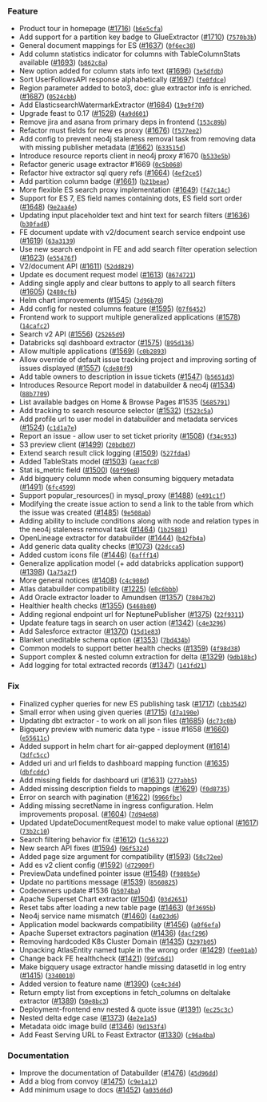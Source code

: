 ### Feature
* Product tour in homepage ([#1716](https://github.com/brexhq/amundsen/issues/1716)) ([`b6e5cfa`](https://github.com/brexhq/amundsen/commit/b6e5cfa829948e359b94f66223915a9ac648f5a6))
* Add support for a partition key badge to GlueExtractor ([#1710](https://github.com/brexhq/amundsen/issues/1710)) ([`7570b3b`](https://github.com/brexhq/amundsen/commit/7570b3b31335fc8074656118d724d0231c777bfb))
* General document mappings for ES ([#1637](https://github.com/brexhq/amundsen/issues/1637)) ([`0f6ec38`](https://github.com/brexhq/amundsen/commit/0f6ec38548492cb6eb328b451b656613d3c17df6))
* Add column statistics indicator for columns with TableColumnStats available ([#1693](https://github.com/brexhq/amundsen/issues/1693)) ([`b862c8a`](https://github.com/brexhq/amundsen/commit/b862c8ac6c7cb9f32ed04b42afe407d21aefddaf))
* New option added for column stats info text ([#1696](https://github.com/brexhq/amundsen/issues/1696)) ([`3e5dfdb`](https://github.com/brexhq/amundsen/commit/3e5dfdbbac1bcbaa34d5830bf94c41a35ae80841))
* Sort UserFollowsAPI response alphabetically ([#1697](https://github.com/brexhq/amundsen/issues/1697)) ([`fe0fdce`](https://github.com/brexhq/amundsen/commit/fe0fdce5d81f93b5294889c0c33eddc701121ab3))
* Region parameter added to boto3, doc: glue extractor info is enriched. ([#1687](https://github.com/brexhq/amundsen/issues/1687)) ([`0524cbb`](https://github.com/brexhq/amundsen/commit/0524cbbb4cf46ff34b7d11d9df9791ff29fcce72))
* Add ElasticsearchWatermarkExtractor ([#1684](https://github.com/brexhq/amundsen/issues/1684)) ([`19e9f70`](https://github.com/brexhq/amundsen/commit/19e9f7066c7908c9ee7866026190b1ac1baf3779))
* Upgrade feast to 0.17 ([#1528](https://github.com/brexhq/amundsen/issues/1528)) ([`4a9d601`](https://github.com/brexhq/amundsen/commit/4a9d60176767c4d68d1cad5b093320ea22e26a49))
* Remove jira and asana from primary deps in frontend ([`153c89b`](https://github.com/brexhq/amundsen/commit/153c89b59a043672dd90837b551659db55df93fa))
* Refactor must fields for new es proxy ([#1676](https://github.com/brexhq/amundsen/issues/1676)) ([`f577ee2`](https://github.com/brexhq/amundsen/commit/f577ee202c1341c5ceb29f9490e8d28b4fe53160))
* Add config to prevent neo4j staleness removal task from removing data with missing publisher metadata ([#1662](https://github.com/brexhq/amundsen/issues/1662)) ([`633515d`](https://github.com/brexhq/amundsen/commit/633515daae9435dfe98b08ffd930fce87bb284e3))
* Introduce resource reports client in neo4j proxy #1670 ([`b533e5b`](https://github.com/brexhq/amundsen/commit/b533e5bb2203a6250e38bb1e4a79c7d88d1497e3))
* Refactor generic usage extractor #1669 ([`0c5b068`](https://github.com/brexhq/amundsen/commit/0c5b06804710e2b6aebbc1f1f800e9febbafbcaf))
* Refactor hive extractor sql query refs ([#1664](https://github.com/brexhq/amundsen/issues/1664)) ([`4ef2ce5`](https://github.com/brexhq/amundsen/commit/4ef2ce53acfb599e60252e2ed2bc92d10c476fb3))
* Add partition column badge ([#1661](https://github.com/brexhq/amundsen/issues/1661)) ([`b21beae`](https://github.com/brexhq/amundsen/commit/b21beaefb1378c3d41936f483a61d8234c6feb35))
* More flexible ES search proxy implementation ([#1649](https://github.com/brexhq/amundsen/issues/1649)) ([`f47c14c`](https://github.com/brexhq/amundsen/commit/f47c14ca6c6726be4e5b9036ce26440c57ab8c7d))
* Support for ES 7, ES field names containing dots, ES field sort order ([#1648](https://github.com/brexhq/amundsen/issues/1648)) ([`9e2aa4e`](https://github.com/brexhq/amundsen/commit/9e2aa4e0b093d1875cf37028ac64e5e588be2b8b))
* Updating input placeholder text and hint text for search filters ([#1636](https://github.com/brexhq/amundsen/issues/1636)) ([`b30fad8`](https://github.com/brexhq/amundsen/commit/b30fad8f5feac886108da6be5faaefc545b2b299))
* FE document update with v2/document search service endpoint use ([#1619](https://github.com/brexhq/amundsen/issues/1619)) ([`63a3139`](https://github.com/brexhq/amundsen/commit/63a3139080600d630c4d7db4d53f8c7d3b0c7403))
* Use new search endpoint in FE and add search filter operation selection ([#1623](https://github.com/brexhq/amundsen/issues/1623)) ([`e55476f`](https://github.com/brexhq/amundsen/commit/e55476f590d9e2c901a4bf2487559f64d9128a1f))
* V2/document API ([#1611](https://github.com/brexhq/amundsen/issues/1611)) ([`52dd829`](https://github.com/brexhq/amundsen/commit/52dd82975ca24f77c4e8aad43de00bec6016dcb5))
* Update es document request model ([#1613](https://github.com/brexhq/amundsen/issues/1613)) ([`8674721`](https://github.com/brexhq/amundsen/commit/86747215ac75f6e263b71055d1e9d1a530c1e6e5))
* Adding single apply and clear buttons to apply to all search filters ([#1605](https://github.com/brexhq/amundsen/issues/1605)) ([`2480cfb`](https://github.com/brexhq/amundsen/commit/2480cfbd5150576a33b6949f164844f31b58f08e))
* Helm chart improvements ([#1545](https://github.com/brexhq/amundsen/issues/1545)) ([`3d96b70`](https://github.com/brexhq/amundsen/commit/3d96b70cdf3d40099ee16c484ea2b9ca99c1ca83))
* Add config for nested columns feature ([#1595](https://github.com/brexhq/amundsen/issues/1595)) ([`07f6452`](https://github.com/brexhq/amundsen/commit/07f64520eb6fd85ed542469d26df22cb1f489c26))
* Frontend work to support multiple generalized applications ([#1578](https://github.com/brexhq/amundsen/issues/1578)) ([`14cafc2`](https://github.com/brexhq/amundsen/commit/14cafc2d4cf7ecc5f5abdccb7d441f47644f7d21))
* Search v2 API ([#1556](https://github.com/brexhq/amundsen/issues/1556)) ([`25265d9`](https://github.com/brexhq/amundsen/commit/25265d9cbae7f6c28ad09923f302994b128620df))
* Databricks sql dashboard extractor ([#1575](https://github.com/brexhq/amundsen/issues/1575)) ([`895d136`](https://github.com/brexhq/amundsen/commit/895d136eae4860d81042137a4a1150f868e99e05))
* Allow multiple applications ([#1569](https://github.com/brexhq/amundsen/issues/1569)) ([`c0b2893`](https://github.com/brexhq/amundsen/commit/c0b28938942242a09d1ec275a312d79722227e24))
* Allow override of default issue tracking project and improving sorting of issues displayed ([#1557](https://github.com/brexhq/amundsen/issues/1557)) ([`cde80f9`](https://github.com/brexhq/amundsen/commit/cde80f95fd4b40c3ab73abafece128c7acb73eb5))
* Add table owners to description in issue tickets ([#1547](https://github.com/brexhq/amundsen/issues/1547)) ([`b5651d3`](https://github.com/brexhq/amundsen/commit/b5651d38fc7e2f396faa746896f5e37ae4f9ee11))
* Introduces Resource Report model in databuilder & neo4j ([#1534](https://github.com/brexhq/amundsen/issues/1534)) ([`88b7709`](https://github.com/brexhq/amundsen/commit/88b7709023b3a8efc8b6c59a0919aa36a9af6067))
* List available badges on Home & Browse Pages #1535 ([`5685791`](https://github.com/brexhq/amundsen/commit/5685791bf91233bd1e6b18301f3c4f329d422d5b))
* Add tracking to search resource selector ([#1532](https://github.com/brexhq/amundsen/issues/1532)) ([`f523c5a`](https://github.com/brexhq/amundsen/commit/f523c5a99ccdc6ccfde031ab953722ece6b69ced))
* Add profile url to user model in databuilder and metadata services ([#1524](https://github.com/brexhq/amundsen/issues/1524)) ([`c1d1a7e`](https://github.com/brexhq/amundsen/commit/c1d1a7e474d4935b3f988ebe8edce08cc9f1a77b))
* Report an issue - allow user to set ticket priority ([#1508](https://github.com/brexhq/amundsen/issues/1508)) ([`f34c953`](https://github.com/brexhq/amundsen/commit/f34c95380a730445c1a7d1035cf0dbe969818d0c))
* S3 preview client ([#1499](https://github.com/brexhq/amundsen/issues/1499)) ([`20bdb07`](https://github.com/brexhq/amundsen/commit/20bdb07aca9e697d656853ee427933048b70d47e))
* Extend search result click logging ([#1509](https://github.com/brexhq/amundsen/issues/1509)) ([`527fda4`](https://github.com/brexhq/amundsen/commit/527fda4b87415a0b9343f53b51f783fa42481f95))
* Added TableStats model ([#1503](https://github.com/brexhq/amundsen/issues/1503)) ([`aeacfc8`](https://github.com/brexhq/amundsen/commit/aeacfc8e79793b92e81695e47e78194a888fcf04))
* Stat is_metric field ([#1500](https://github.com/brexhq/amundsen/issues/1500)) ([`60f99e8`](https://github.com/brexhq/amundsen/commit/60f99e8d8db034871cc62ac3d417551be9de1fb0))
* Add bigquery column mode when consuming bigquery metadata ([#1491](https://github.com/brexhq/amundsen/issues/1491)) ([`6fc4599`](https://github.com/brexhq/amundsen/commit/6fc4599fc0a7a022ff8bb590fa1ba5dad66f3082))
* Support popular_resources() in mysql_proxy ([#1488](https://github.com/brexhq/amundsen/issues/1488)) ([`e491c1f`](https://github.com/brexhq/amundsen/commit/e491c1f71e8dc85c24dcb6a3f2f11579ce2bcd7b))
* Modifying the create issue action to send a link to the table from which the issue was created ([#1485](https://github.com/brexhq/amundsen/issues/1485)) ([`9e508ab`](https://github.com/brexhq/amundsen/commit/9e508ab02b9f0a3e4ae62ed06fc03fc7c35ea2fb))
* Adding ability to include conditions along with node and relation types in the neo4j staleness removal task ([#1464](https://github.com/brexhq/amundsen/issues/1464)) ([`1b25881`](https://github.com/brexhq/amundsen/commit/1b2588158bf2a568441a2a3cbf8b9735de4d3079))
* OpenLineage extractor for databuilder ([#1444](https://github.com/brexhq/amundsen/issues/1444)) ([`b42fb4a`](https://github.com/brexhq/amundsen/commit/b42fb4a72379e6b346ad69a8454489c45ed9fafe))
* Add generic data quality checks ([#1073](https://github.com/brexhq/amundsen/issues/1073)) ([`22dcca5`](https://github.com/brexhq/amundsen/commit/22dcca55d1348de677c33de5af5b62528e4cf2b6))
* Added custom icons file ([#1446](https://github.com/brexhq/amundsen/issues/1446)) ([`6afff14`](https://github.com/brexhq/amundsen/commit/6afff143a72d43dfce2a4cdef97e624bc60fd745))
* Generalize application model (+ add databricks application support) ([#1398](https://github.com/brexhq/amundsen/issues/1398)) ([`1a75a2f`](https://github.com/brexhq/amundsen/commit/1a75a2f16648e73698b8b6b21641ed8d2e4c5c0e))
* More general notices ([#1408](https://github.com/brexhq/amundsen/issues/1408)) ([`c4c908d`](https://github.com/brexhq/amundsen/commit/c4c908df7a14e72058932f4d597656df5a926f48))
* Atlas databuilder compatibility ([#1225](https://github.com/brexhq/amundsen/issues/1225)) ([`e0c6bbb`](https://github.com/brexhq/amundsen/commit/e0c6bbba06ab5fe2b4c237495c1da7593dee0ec6))
* Add Oracle extractor loader to Amundsen ([#1357](https://github.com/brexhq/amundsen/issues/1357)) ([`78047b2`](https://github.com/brexhq/amundsen/commit/78047b22e3eaf588c9de9e2f9541bba9c03409ef))
* Healthier health checks ([#1355](https://github.com/brexhq/amundsen/issues/1355)) ([`5468b80`](https://github.com/brexhq/amundsen/commit/5468b80da6a650e0359a8992cbd8c0453e8866b0))
* Adding regional endpoint url for NeptunePublisher ([#1375](https://github.com/brexhq/amundsen/issues/1375)) ([`22f9311`](https://github.com/brexhq/amundsen/commit/22f9311de1a887684198bc284d292c260db6dc6a))
* Update feature tags in search on user action ([#1342](https://github.com/brexhq/amundsen/issues/1342)) ([`c4e3296`](https://github.com/brexhq/amundsen/commit/c4e3296c1059d4b2b97d0d40eabc157428c3835a))
* Add Salesforce extractor ([#1370](https://github.com/brexhq/amundsen/issues/1370)) ([`15d1e83`](https://github.com/brexhq/amundsen/commit/15d1e83e25a760ca8c0cfd55b112e9fe16172696))
* Blanket uneditable schema option ([#1353](https://github.com/brexhq/amundsen/issues/1353)) ([`7bd434b`](https://github.com/brexhq/amundsen/commit/7bd434bf798fff029f69ac135ce16229f1cce448))
* Common models to support better health checks ([#1359](https://github.com/brexhq/amundsen/issues/1359)) ([`4f98d38`](https://github.com/brexhq/amundsen/commit/4f98d3884854a368e4634856007da5c82019555c))
* Support complex & nested column extraction for delta ([#1329](https://github.com/brexhq/amundsen/issues/1329)) ([`9db18bc`](https://github.com/brexhq/amundsen/commit/9db18bc080aaa79bb45e73f5fe3805c73c0f780c))
* Add logging for total extracted records ([#1347](https://github.com/brexhq/amundsen/issues/1347)) ([`141fd21`](https://github.com/brexhq/amundsen/commit/141fd210510695f6162ef58cdce26ddb0b2d1dc3))

### Fix
* Finalized cypher queries for new ES publishing task ([#1717](https://github.com/brexhq/amundsen/issues/1717)) ([`cbb3542`](https://github.com/brexhq/amundsen/commit/cbb35423fac1a1aac1e02ac9de33e62ddd8c350c))
* Small error when using given queries ([#1715](https://github.com/brexhq/amundsen/issues/1715)) ([`d7a190e`](https://github.com/brexhq/amundsen/commit/d7a190e09cf587fed2be256501d91d683b738766))
* Updating dbt extractor - to work on all json files ([#1685](https://github.com/brexhq/amundsen/issues/1685)) ([`dc73c0b`](https://github.com/brexhq/amundsen/commit/dc73c0bef20dd3d9272f34254ca65a89cfc4eb87))
* Bigquery preview with numeric data type - issue #1658 ([#1660](https://github.com/brexhq/amundsen/issues/1660)) ([`e55611c`](https://github.com/brexhq/amundsen/commit/e55611c6416fc77d0f90dedc586cff01750b4010))
* Added support in helm chart for air-gapped deployment ([#1614](https://github.com/brexhq/amundsen/issues/1614)) ([`3dfc5cc`](https://github.com/brexhq/amundsen/commit/3dfc5cc05e2bc1112dfff5d803a79a40458659ea))
* Added uri and url fields to dashboard mapping function ([#1635](https://github.com/brexhq/amundsen/issues/1635)) ([`dbfcddc`](https://github.com/brexhq/amundsen/commit/dbfcddcd3f3b2e365c683055684caa9e07796142))
* Add missing fields for dashboard uri ([#1631](https://github.com/brexhq/amundsen/issues/1631)) ([`277abb5`](https://github.com/brexhq/amundsen/commit/277abb5f74beea7c844dc4ab553ddffbcae726d0))
* Added missing description fields to mappings ([#1629](https://github.com/brexhq/amundsen/issues/1629)) ([`f0d8735`](https://github.com/brexhq/amundsen/commit/f0d8735d701fcce9207a7c63ffc887f8f82c92a2))
* Error on search with pagination ([#1622](https://github.com/brexhq/amundsen/issues/1622)) ([`9966fbc`](https://github.com/brexhq/amundsen/commit/9966fbce15f275ba99af80bfec91906c0192927c))
* Adding missing secretName in ingress configuration.  Helm improvements proposal. ([#1604](https://github.com/brexhq/amundsen/issues/1604)) ([`7d94e68`](https://github.com/brexhq/amundsen/commit/7d94e68c6166c8867156184a9d78f7efcf4e37be))
* Updated UpdateDocumentRequest model to make value optional ([#1617](https://github.com/brexhq/amundsen/issues/1617)) ([`73b2c10`](https://github.com/brexhq/amundsen/commit/73b2c10a9aa6a55c1d7d88ff1e2e53c39273e55f))
* Search filtering behavior fix ([#1612](https://github.com/brexhq/amundsen/issues/1612)) ([`1c56322`](https://github.com/brexhq/amundsen/commit/1c56322b4260f157e162bf5cf78472472f2a9dbc))
* New search API fixes ([#1594](https://github.com/brexhq/amundsen/issues/1594)) ([`96f5324`](https://github.com/brexhq/amundsen/commit/96f53241d4be105953fa97b4832b1cfad6410a2e))
* Added page size argument for compatibility ([#1593](https://github.com/brexhq/amundsen/issues/1593)) ([`50c72ee`](https://github.com/brexhq/amundsen/commit/50c72ee082ec14ac06f4f6a962e7f9830869b103))
* Add es v2 client config ([#1592](https://github.com/brexhq/amundsen/issues/1592)) ([`d72900f`](https://github.com/brexhq/amundsen/commit/d72900f2a68d4383cdc99ee317628fb2a00160b9))
* PreviewData undefined pointer issue ([#1548](https://github.com/brexhq/amundsen/issues/1548)) ([`f980b5e`](https://github.com/brexhq/amundsen/commit/f980b5e8327178859ea36311632f8facb5d222a4))
* Update no partitions message ([#1539](https://github.com/brexhq/amundsen/issues/1539)) ([`8560825`](https://github.com/brexhq/amundsen/commit/85608250d130fbd76ef5538924123a8209f10c13))
* Codeowners update #1536 ([`b5074ba`](https://github.com/brexhq/amundsen/commit/b5074bac94ba35e687116595e0bfd20e5bf1fbe8))
* Apache Superset Chart extractor ([#1504](https://github.com/brexhq/amundsen/issues/1504)) ([`03d2651`](https://github.com/brexhq/amundsen/commit/03d26514c18a5a520d54b0625558cc651bf521e6))
* Reset tabs after loading a new table page ([#1463](https://github.com/brexhq/amundsen/issues/1463)) ([`0f3695b`](https://github.com/brexhq/amundsen/commit/0f3695bab716f5de1e4be62641cdbb6ec16e6f06))
* Neo4j service name mismatch ([#1460](https://github.com/brexhq/amundsen/issues/1460)) ([`4a023d6`](https://github.com/brexhq/amundsen/commit/4a023d6ffd79c4d074fa5265aacfd6ce09d26989))
* Application model backwards compatibility ([#1456](https://github.com/brexhq/amundsen/issues/1456)) ([`a0f6efa`](https://github.com/brexhq/amundsen/commit/a0f6efafaabae6c5bb43250c2e10eec8f07f8edc))
* Apache Superset extractors pagination ([#1436](https://github.com/brexhq/amundsen/issues/1436)) ([`dacf296`](https://github.com/brexhq/amundsen/commit/dacf29672b5d46bc07fc405ea08cbf0d7e86c111))
* Removing hardcoded K8s Cluster Domain ([#1435](https://github.com/brexhq/amundsen/issues/1435)) ([`3297b05`](https://github.com/brexhq/amundsen/commit/3297b055f5c8de9221d7496234bcb19832c0cf25))
* Unpacking AtlasEntity named tuple in the wrong order ([#1429](https://github.com/brexhq/amundsen/issues/1429)) ([`fee01ab`](https://github.com/brexhq/amundsen/commit/fee01ab7aabf074c90e8be5fee1ddf10e8935040))
* Change back FE healthcheck ([#1421](https://github.com/brexhq/amundsen/issues/1421)) ([`99fc6d1`](https://github.com/brexhq/amundsen/commit/99fc6d1bf6125d6bfb99397085ffdf1dbffbfe00))
* Make bigquery usage extractor handle missing datasetId in log entry ([#1415](https://github.com/brexhq/amundsen/issues/1415)) ([`3340010`](https://github.com/brexhq/amundsen/commit/33400103e6d0dfd5087cd3b709adf54b83455bb2))
* Added version to feature name ([#1390](https://github.com/brexhq/amundsen/issues/1390)) ([`ce4c3d4`](https://github.com/brexhq/amundsen/commit/ce4c3d43ea141cc2cef60c5f06173c269362454e))
* Return empty list from exceptions in fetch_columns on deltalake extractor ([#1389](https://github.com/brexhq/amundsen/issues/1389)) ([`50e8bc3`](https://github.com/brexhq/amundsen/commit/50e8bc37251bd27d9bde0b969308015e5a43bacd))
* Deployment-frontend env nested & quote issue ([#1391](https://github.com/brexhq/amundsen/issues/1391)) ([`ec25c3c`](https://github.com/brexhq/amundsen/commit/ec25c3c9b32f97485b5d7e50818ec604383b81a0))
* Nested delta edge case ([#1373](https://github.com/brexhq/amundsen/issues/1373)) ([`4e2e1a5`](https://github.com/brexhq/amundsen/commit/4e2e1a59c8fc2c3ddccaae7984a5bae5f7816023))
* Metadata oidc image build ([#1346](https://github.com/brexhq/amundsen/issues/1346)) ([`9d153f4`](https://github.com/brexhq/amundsen/commit/9d153f4ad0d4bfba789345c045f6ba9a3151a053))
* Add Feast Serving URL to Feast Extractor ([#1330](https://github.com/brexhq/amundsen/issues/1330)) ([`c96a4ba`](https://github.com/brexhq/amundsen/commit/c96a4bac78a58a7aae12ee1ba2a6b3faff20ce49))

### Documentation
* Improve the documentation of Databuilder ([#1476](https://github.com/brexhq/amundsen/issues/1476)) ([`45d96dd`](https://github.com/brexhq/amundsen/commit/45d96dd8cfa0a92c06b0b84b791150a5603dbeee))
* Add a blog from convoy ([#1475](https://github.com/brexhq/amundsen/issues/1475)) ([`c9e1a12`](https://github.com/brexhq/amundsen/commit/c9e1a12d995dd91423fb3c83cc734f67537ac94b))
* Add minimum usage to docs ([#1452](https://github.com/brexhq/amundsen/issues/1452)) ([`a035d6d`](https://github.com/brexhq/amundsen/commit/a035d6d8142e77cb5290b777568ced66ec3236b6))
